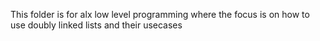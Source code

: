 This folder is for alx low level programming where the focus is on how to use doubly linked lists and their usecases
